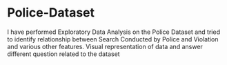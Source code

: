 # Police-Dataset
I have performed Exploratory Data Analysis on the Police Dataset and tried to identify relationship between Search Conducted by Police and Violation and various other features.
Visual representation of data and answer different question related to the dataset
